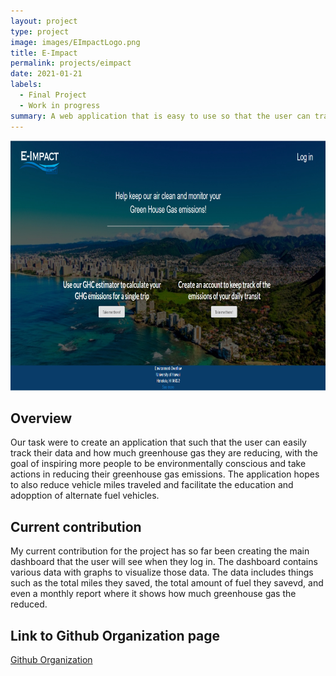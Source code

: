 ```yaml
---
layout: project
type: project
image: images/EImpactLogo.png 
title: E-Impact
permalink: projects/eimpact
date: 2021-01-21
labels:
  - Final Project
  - Work in progress
summary: A web application that is easy to use so that the user can track how much greenhouse gas they are reducing.
---
```


<img class="image" src="../images/eimpacthomepng.png" style="width:100%;height:400px;">
 
## Overview
 
 Our task were to create an application that such that the user can easily track their data and how much greenhouse gas they are reducing, with the goal of inspiring more people to be environmentally conscious and take actions in reducing their greenhouse gas emissions. The application hopes to also reduce vehicle miles traveled and facilitate the education and adopption of alternate fuel vehicles.
 
## Current contribution 

My current contribution for the project has so far been creating the main dashboard that the user will see when they log in. The dashboard contains various data with graphs to visualize those data. The data includes things such as the total miles they saved, the total amount of fuel they savevd, and even a monthly report where it shows how much greenhouse gas the reduced.

## Link to Github Organization page
[Github Organization](https://github.com/environment-overflow)
